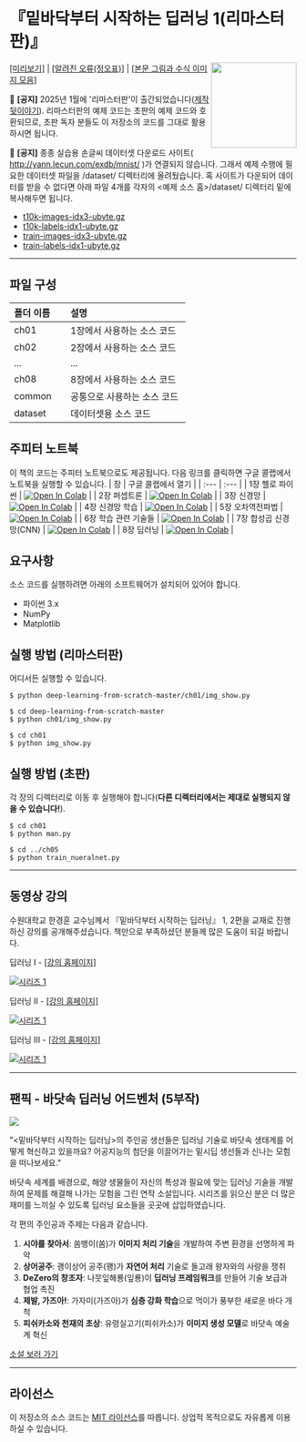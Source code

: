 # 『밑바닥부터 시작하는 딥러닝 1(리마스터판)』

<img src="https://contents.kyobobook.co.kr/sih/fit-in/458x0/pdt/9791169213387.jpg" width="150" align=right>

<a href="https://product.kyobobook.co.kr/book/preview/S000215599933" target="_blank">[미리보기]</a> | <a href="https://docs.google.com/document/d/1kOK8Tu4E0ENtl0N5ugSVH8B7kfIJ53Uiarx52T5RIqE/" target="_blank">[알려진 오류(정오표)]</a> | <a href="https://github.com/WegraLee/deep-learning-from-scratch/raw/refs/heads/master/equations_and_figures.zip" target="_blank">[본문 그림과 수식 이미지 모음]</a>

:red_circle: **[공지]** 2025년 1월에 '리마스터판'이 출간되었습니다(<a href="https://www.hanbit.co.kr/channel/category/category_view.html?cms_code=CMS2416204088&cate_cd=" target="_blank">제작 뒷이야기</a>). 리마스터판의 예제 코드는 초판의 예제 코드와 호환되므로, 초판 독자 분들도 이 저장소의 코드를 그대로 활용하시면 됩니다.

:red_circle: **[공지]** 종종 실습용 손글씨 데이터셋 다운로드 사이트( http://yann.lecun.com/exdb/mnist/ )가 연결되지 않습니다.
그래서 예제 수행에 필요한 데이터셋 파일을 /dataset/ 디렉터리에 올려뒀습니다.
혹 사이트가 다운되어 데이터를 받을 수 없다면 아래 파일 4개를 각자의 <예제 소스 홈>/dataset/ 디렉터리 밑에 복사해두면 됩니다.

* [t10k-images-idx3-ubyte.gz](https://github.com/WegraLee/deep-learning-from-scratch/raw/master/dataset/t10k-images-idx3-ubyte.gz)
* [t10k-labels-idx1-ubyte.gz](https://github.com/WegraLee/deep-learning-from-scratch/raw/master/dataset/t10k-labels-idx1-ubyte.gz)
* [train-images-idx3-ubyte.gz](https://github.com/WegraLee/deep-learning-from-scratch/raw/master/dataset/train-images-idx3-ubyte.gz)
* [train-labels-idx1-ubyte.gz](https://github.com/WegraLee/deep-learning-from-scratch/raw/master/dataset/train-labels-idx1-ubyte.gz)

---

## 파일 구성
|폴더 이름 |설명                         |
|:--        |:--                          |
|ch01       |1장에서 사용하는 소스 코드 |
|ch02       |2장에서 사용하는 소스 코드    |
|...        |...                          |
|ch08       |8장에서 사용하는 소스 코드    |
|common     |공통으로 사용하는 소스 코드  |
|dataset    |데이터셋용 소스 코드 |

## 주피터 노트북
이 책의 코드는 주피터 노트북으로도 제공됩니다. 다음 링크를 클릭하면 구글 콜랩에서 노트북을 실행할 수 있습니다.
| 장 | 구글 콜랩에서 열기 |
| :--- | :--- |
| 1장 헬로 파이썬 | [![Open In Colab](https://colab.research.google.com/assets/colab-badge.svg)](https://colab.research.google.com/drive/1p_pBspaD0U2lDddKQj3m0HS0gIcJ4GNH?usp=drive_link) |
| 2장 퍼셉트론 | [![Open In Colab](https://colab.research.google.com/assets/colab-badge.svg)](https://colab.research.google.com/drive/1AUKNoYENHXAsnA6lQikOAm_Hx6Tc2zTk?usp=drive_link) |
| 3장 신경망 | [![Open In Colab](https://colab.research.google.com/assets/colab-badge.svg)](https://colab.research.google.com/drive/1k-R8IvCp2rdMdYMuZ84HcoM0lCzxCfPP?usp=drive_link) |
| 4장 신경망 학습 | [![Open In Colab](https://colab.research.google.com/assets/colab-badge.svg)](https://colab.research.google.com/drive/1yftb83a6nGRuxNUOwnBjPMAV1h7BM8w8?usp=drive_link) |
| 5장 오차역전파법 | [![Open In Colab](https://colab.research.google.com/assets/colab-badge.svg)](https://colab.research.google.com/drive/1ocP0omkB2QY9yg1KOqgFtq9R8ApY-7RV?usp=drive_link) |
| 6장 학습 관련 기술들 | [![Open In Colab](https://colab.research.google.com/assets/colab-badge.svg)](https://colab.research.google.com/drive/1cj88ux7BKceGK3vt-VB5dHu8oBPq2FDQ?usp=drive_link) |
| 7장 합성곱 신경망(CNN) | [![Open In Colab](https://colab.research.google.com/assets/colab-badge.svg)](https://colab.research.google.com/drive/1SQyMbVbqNvmODy4_CIFlcFfgUH9R2oIt?usp=drive_link) |
| 8장 딥러닝 | [![Open In Colab](https://colab.research.google.com/assets/colab-badge.svg)](https://colab.research.google.com/drive/1GXNAB0hnlbBGtsmS0BnSmTavQLAYyz7d?usp=drive_link) |


## 요구사항
소스 코드를 실행하려면 아래의 소프트웨어가 설치되어 있어야 합니다.

* 파이썬 3.x
* NumPy
* Matplotlib


## 실행 방법 (리마스터판)
어디서든 실행할 수 있습니다.
```
$ python deep-learning-from-scratch-master/ch01/img_show.py

$ cd deep-learning-from-scratch-master
$ python ch01/img_show.py

$ cd ch01
$ python img_show.py
```

## 실행 방법 (초판)
각 장의 디렉터리로 이동 후 실행해야 합니다(**다른 디렉터리에서는 제대로 실행되지 않을 수 있습니다!**).
```
$ cd ch01
$ python man.py

$ cd ../ch05
$ python train_nueralnet.py
```

---

## 동영상 강의
수원대학교 한경훈 교수님께서 『밑바닥부터 시작하는 딥러닝』 1, 2편을 교재로 진행하신 강의를 공개해주셨습니다. 책만으로 부족하셨던 분들께 많은 도움이 되길 바랍니다.

딥러닝 I - <a href="https://sites.google.com/site/kyunghoonhan/deep-learning-i" target="_blank">[강의 홈페이지]</a>

[![시리즈 1](https://img.youtube.com/vi/8Gpa_pdHrPE/0.jpg)](https://www.youtube.com/watch?v=8Gpa_pdHrPE&list=PLBiQZMT3oSxW1RS1hn2jWBgswh0nlcgQZ)

딥러닝 II - <a href="https://sites.google.com/site/kyunghoonhan/deep-learning-ii" target="_blank">[강의 홈페이지]</a>

[![시리즈 1](https://img.youtube.com/vi/5fwD1p9ymx8/0.jpg)](https://www.youtube.com/watch?v=5fwD1p9ymx8&list=PLBiQZMT3oSxXNGcmAwI7vzh2LzwcwJpxU)

딥러닝 III - <a href="https://sites.google.com/site/kyunghoonhan/deep-learning-iii" target="_blank">[강의 홈페이지]</a>

[![시리즈 1](https://img.youtube.com/vi/kIobK76on3s/0.jpg)](https://www.youtube.com/watch?v=kIobK76on3s&list=PLBiQZMT3oSxV3RxoFgNcUNV4R7AlvUMDx)

---

## 팬픽 - 바닷속 딥러닝 어드벤처 (5부작)

<img src="https://github.com/WegraLee/deep-learning-from-scratch-5/blob/main/posters/%E1%84%87%E1%85%A1%E1%84%83%E1%85%A1%E1%86%BA%E1%84%89%E1%85%A9%E1%86%A8%20%E1%84%83%E1%85%B5%E1%86%B8%E1%84%85%E1%85%A5%E1%84%82%E1%85%B5%E1%86%BC%20%E1%84%8B%E1%85%A5%E1%84%83%E1%85%B3%E1%84%87%E1%85%A6%E1%86%AB%E1%84%8E%E1%85%A5.png?raw=true">

"<밑바닥부터 시작하는 딥러닝>의 주인공 생선들은 딥러닝 기술로 바닷속 생태계를 어떻게 혁신하고 있을까요? 어공지능의 첨단을 이끌어가는 밑시딥 생선들과 신나는 모험을 떠나보세요."

바닷속 세계를 배경으로, 해양 생물들이 자신의 특성과 필요에 맞는 딥러닝 기술을 개발하여 문제를 해결해 나가는 모험을 그린 연작 소설입니다. 시리즈를 읽으신 분은 더 많은 재미를 느끼실 수 있도록 딥러닝 요소들을 곳곳에 삽입하였습니다.

각 편의 주인공과 주제는 다음과 같습니다.

1. **시야를 찾아서**: 쏨뱅이(쏨)가 **이미지 처리 기술**을 개발하여 주변 환경을 선명하게 파악
1. **상어공주**: 괭이상어 공주(꽹)가 **자연어 처리** 기술로 돌고래 왕자와의 사랑을 쟁취
1. **DeZero의 창조자**: 나뭇잎해룡(잎룡)이 **딥러닝 프레임워크**를 만들어 기술 보급과 협업 촉진
1. **제발, 가즈아!**: 가자미(가즈아)가 **심층 강화 학습**으로 먹이가 풍부한 새로운 바다 개척
1. **피쉬카소와 천재의 초상**: 유령실고기(피쉬카소)가 **이미지 생성 모델**로 바닷속 예술계 혁신

<a href="https://www.hanbit.co.kr/channel/series/series_detail_list.html?hcs_idx=34" target="_blank" rel="noopener noreferrer">소설 보러 가기</a>

---

## 라이선스

이 저장소의 소스 코드는 [MIT 라이선스](http://www.opensource.org/licenses/MIT)를 따릅니다.
상업적 목적으로도 자유롭게 이용하실 수 있습니다.
